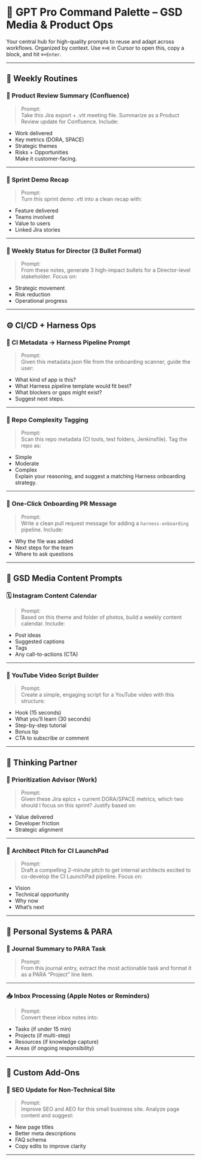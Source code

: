 # 🧠 GPT Pro Command Palette – GSD Media & Product Ops

Your central hub for high-quality prompts to reuse and adapt across workflows.
Organized by context. Use `⌘+K` in Cursor to open this, copy a block, and hit `⌘+Enter`.

---

## 🔁 Weekly Routines

### 🎯 Product Review Summary (Confluence)
> Prompt:  
Take this Jira export + .vtt meeting file. Summarize as a Product Review update for Confluence. Include:
- Work delivered
- Key metrics (DORA, SPACE)
- Strategic themes
- Risks + Opportunities  
Make it customer-facing.

---

### 🧵 Sprint Demo Recap
> Prompt:  
Turn this sprint demo .vtt into a clean recap with:
- Feature delivered
- Teams involved
- Value to users
- Linked Jira stories

---

### 🔄 Weekly Status for Director (3 Bullet Format)
> Prompt:  
From these notes, generate 3 high-impact bullets for a Director-level stakeholder. Focus on:
- Strategic movement
- Risk reduction
- Operational progress

---

## ⚙️ CI/CD + Harness Ops

### 🧪 CI Metadata → Harness Pipeline Prompt
> Prompt:  
Given this metadata.json file from the onboarding scanner, guide the user:
- What kind of app is this?
- What Harness pipeline template would fit best?
- What blockers or gaps might exist?
- Suggest next steps.

---

### 🧬 Repo Complexity Tagging
> Prompt:  
Scan this repo metadata (CI tools, test folders, Jenkinsfile). Tag the repo as:
- Simple
- Moderate
- Complex  
Explain your reasoning, and suggest a matching Harness onboarding strategy.

---

### 🔁 One-Click Onboarding PR Message
> Prompt:  
Write a clean pull request message for adding a `harness-onboarding` pipeline. Include:
- Why the file was added
- Next steps for the team
- Where to ask questions

---

## 📸 GSD Media Content Prompts

### 🗓️ Instagram Content Calendar
> Prompt:  
Based on this theme and folder of photos, build a weekly content calendar. Include:
- Post ideas
- Suggested captions
- Tags
- Any call-to-actions (CTA)

---

### 🎥 YouTube Video Script Builder
> Prompt:  
Create a simple, engaging script for a YouTube video with this structure:
- Hook (15 seconds)
- What you’ll learn (30 seconds)
- Step-by-step tutorial
- Bonus tip
- CTA to subscribe or comment

---

## 🧠 Thinking Partner

### 🥇 Prioritization Advisor (Work)
> Prompt:  
Given these Jira epics + current DORA/SPACE metrics, which two should I focus on this sprint? Justify based on:
- Value delivered
- Developer friction
- Strategic alignment

---

### 🧩 Architect Pitch for CI LaunchPad
> Prompt:  
Draft a compelling 2-minute pitch to get internal architects excited to co-develop the CI LaunchPad pipeline. Focus on:
- Vision
- Technical opportunity
- Why now
- What’s next

---

## 📂 Personal Systems & PARA

### 📝 Journal Summary to PARA Task
> Prompt:  
From this journal entry, extract the most actionable task and format it as a PARA “Project” line item.

---

### 📥 Inbox Processing (Apple Notes or Reminders)
> Prompt:  
Convert these inbox notes into:
- Tasks (if under 15 min)
- Projects (if multi-step)
- Resources (if knowledge capture)
- Areas (if ongoing responsibility)

---

## 💬 Custom Add-Ons

### 📑 SEO Update for Non-Technical Site
> Prompt:  
Improve SEO and AEO for this small business site. Analyze page content and suggest:
- New page titles
- Better meta descriptions
- FAQ schema
- Copy edits to improve clarity

---

